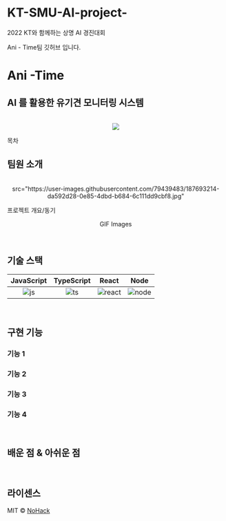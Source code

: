 # KT-SMU-AI-project-
2022 KT와 함께하는 상명 AI 경진대회

Ani - Time팀 깃허브 입니다.

# Ani -Time 
## AI 를 활용한 유기견 모니터링 시스템

<p align="center">
  <br>
  <img src="./images/common/logo-sample.jpeg">
  <br>
</p>

목차

## 팀원 소개

<p align="center">
  <br>
  src="https://user-images.githubusercontent.com/79439483/187693214-da592d28-0e85-4dbd-b684-6c111dd9cbf8.jpg"
  <br>
</p>


프로젝트 개요/동기
</p>

<p align="center">
GIF Images
</p>

<br>

## 기술 스택

| JavaScript | TypeScript |  React   |  Node   |
| :--------: | :--------: | :------: | :-----: |
|   ![js]    |   ![ts]    | ![react] | ![node] |

<br>

## 구현 기능

### 기능 1

### 기능 2

### 기능 3

### 기능 4

<br>

## 배운 점 & 아쉬운 점

<p align="justify">

</p>

<br>

## 라이센스

MIT &copy; [NoHack](mailto:lbjp114@gmail.com)

<!-- Stack Icon Refernces -->

[js]: /images/stack/javascript.svg
[ts]: /images/stack/typescript.svg
[react]: /images/stack/react.svg
[node]: /images/stack/node.svg
